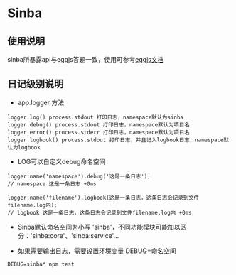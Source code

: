 # Sinba

## 使用说明

sinba所暴露api与eggjs答题一致，使用可参考[eggjs文档](http://eggjs.org/zh-cn/intro/quickstart.html)

## 日记级别说明

- app.logger 方法

```
logger.log() process.stdout 打印日志，namespace默认为sinba
logger.debug() process.stdout 打印日志，namespace默认为项目名
logger.error() process.stderr 打印日志，namespace默认为项目名
logger.logbook() process.stdout 打印日志，并且记入logbook日志，namespace默认为logbook
```

- LOG可以自定义debug命名空间

```
logger.name('namespace').debug('这是一条日志');
// namespace 这是一条日志 +0ms

logger.name('filename').logbook(这是一条日志，这条日志会记录到文件filename.log内);
// logbook 这是一条日志，这条日志会记录到文件filename.log内 +0ms
```

- Sinba默认命名空间为小写 'sinba'，不同功能模块可能加以区分：'sinba:core'、'sinba:service'...

- 如果需要输出日志，需要设置环境变量 DEBUG=命名空间

```
DEBUG=sinba* npm test
```
